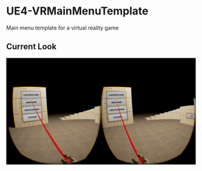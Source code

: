 # UE4-VRMainMenuTemplate
Main menu template for a virtual reality game

## Current Look

![Screenshot of the Current Edition](https://github.com/calben/UE4-VRMainMenuTemplate/raw/master/Doc/preview.png)
